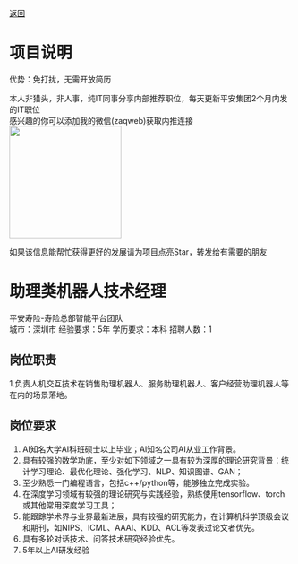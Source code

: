 [返回](../../)

# 项目说明

优势：免打扰，无需开放简历

本人非猎头，非人事，纯IT同事分享内部推荐职位，每天更新平安集团2个月内发的IT职位  
感兴趣的你可以添加我的微信(zaqweb)获取内推连接  
<img src="https://github.com/zaqweb/PA-IT-JOBS/blob/master/WechatICode.jpeg"  height="200" width="200">

如果该信息能帮忙获得更好的发展请为项目点亮Star，转发给有需要的朋友

# 助理类机器人技术经理
平安寿险-寿险总部智能平台团队  
城市：深圳市 经验要求：5年 学历要求：本科  招聘人数：1

## 岗位职责
1.负责人机交互技术在销售助理机器人、服务助理机器人、客户经营助理机器人等在内的场景落地。

## 岗位要求
1.	AI知名大学AI科班硕士以上毕业；AI知名公司AI从业工作背景。
2.	具有较强的数学功底，至少对如下领域之一具有较为深厚的理论研究背景：统计学习理论、最优化理论、强化学习、NLP、知识图谱、GAN；
3.	至少熟悉一门编程语言，包括c++/python等，能够独立完成实验。
4.	在深度学习领域有较强的理论研究与实践经验，熟练使用tensorflow、torch或其他常用深度学习工具；
5.	能跟踪学术界与业界最新进展，具有较强的研究能力，在计算机科学顶级会议和期刊，如NIPS、ICML、AAAI、KDD、ACL等发表过论文者优先。
6.	具有多轮对话技术、问答技术研究经验优先。
7.	5年以上AI研发经验





